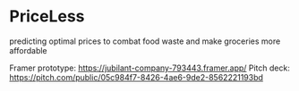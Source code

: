 # PriceLess
predicting optimal prices to combat food waste and make groceries more affordable

Framer prototype: https://jubilant-company-793443.framer.app/
Pitch deck: https://pitch.com/public/05c984f7-8426-4ae6-9de2-8562221193bd